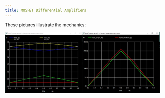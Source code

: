 ```yaml
---
title: MOSFET Differential Amplifiers
---
```


These pictures illustrate the mechanics:

![Amp](cap1.jpeg)
